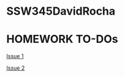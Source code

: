 # SSW345DavidRocha

# HOMEWORK TO-DOs

[Issue 1](https://github.com/ddrocha/SSW345DavidRocha/issues/1)


[Issue 2](https://github.com/ddrocha/SSW345DavidRocha/issues/2)

